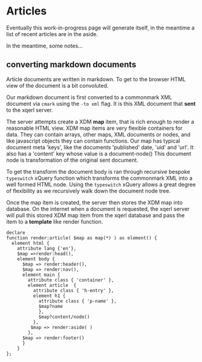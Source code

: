 <!--
{
  "status": "updated",
  "published": "2020-06-21+12:00",
  "type": "entry",
  "uid": "http://xq/gmack.nz/article/index",
  "url": "https://gmack.nz/article"
}
-->

# Articles

Eventually this work-in-progress page will generate itself, in the meantime
a list of recent articles are in the aside.

In the meantime, some notes...

## converting markdown documents

Article documents are written in markdown. To get to the browser HTML view of
the document is a bit convoluted.

Our markdown document is first converted to a commonmark XML document via
`cmark` using the `-to xml` flag. It is this XML document that **sent** to the
xqerl server. 

The server attempts create a XDM **map** item, that is rich enough to render a reasonable
HTML view. XDM map items are very flexible containers for data. They can contain
arrays, other maps, XML documents or nodes, and like javascript objects they can
contain functions. Our map has typical document meta 'keys', like the documents 'published' 
 date, 'uid' and 'url'. It also has a 'content' key whose value is a document-node() 
 This document node is transformation of the original sent document.

To get the transform the document body is ran through recursive bespoke `typeswitch` xQuery
function which transforms the commonmark XML into a well formed HTML node. Using
the `typeswitch` xQuery allows a great degree of flexibility as we recursively
walk down the document node tree.


Once the map item is created, the server then stores the XDM map into database.
On the internet when a document is requested, the xqerl server will pull this
stored XDM map item from the xqerl database and pass the item to a 
**template** like render function.

```xquery
declare
function render:article( $map as map(*) ) as element() {
  element html {
    attribute lang {'en'},
    $map =>render:head(),
    element body {
      $map => render:header(),
      $map => render:nav(),
      element main {
        attribute class { 'container' },
        element article  {
          attribute class { 'h-entry' },
          element h1 {
            attribute class { 'p-name' },
            $map?name
            },
            $map?content/node()
          },
         $map => render:aside( )
        },
      $map => render:footer()
      }
    }
};
```




